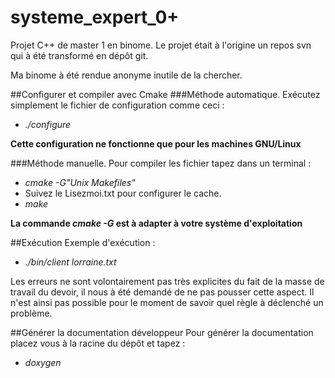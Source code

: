 # systeme_expert_0+
Projet C++ de master 1 en binome.
Le projet était à l'origine un repos svn qui à été transformé en dépôt git.

Ma binome à été rendue anonyme inutile de la chercher.


##Configurer et compiler avec Cmake
###Méthode automatique.
Exécutez simplement le fichier de configuration comme ceci :
* _./configure_

**Cette configuration ne fonctionne que pour les machines GNU/Linux**

###Méthode manuelle.
Pour compiler les fichier tapez dans un terminal :
* _cmake -G"Unix Makefiles"_
* Suivez le Lisezmoi.txt pour configurer le cache.
* _make_

**La commande _cmake -G_ est à adapter à votre système d'exploitation**

##Exécution
Exemple d'exécution :
* _./bin/client lorraine.txt_

Les erreurs ne sont volontairement pas très explicites du fait de la masse
de travail du devoir, il nous à été demandé de ne pas pousser cette
aspect. Il n'est ainsi pas possible pour le moment de savoir quel règle
à déclenché un problème.

##Générer la documentation développeur
Pour générer la documentation placez vous à la racine du dépôt et tapez :
* _doxygen_
